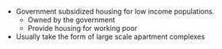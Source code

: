 - Government subsidized housing for low income populations.
	- Owned by the government
	- Provide housing for working poor 
- Usually take the form of large scale apartment complexes 

